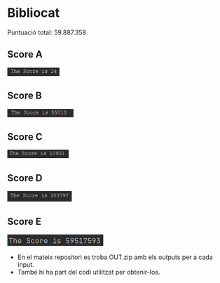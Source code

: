 # Bibliocat

Puntuació total: 59.887.358

## Score A
![SCORE A:](IMG/A.PNG)

## Score B
![SCORE B:](IMG/B.PNG) 

## Score C
![SCORE C:](IMG/C.PNG)

## Score D
![SCORE D:](IMG/D.PNG)

## Score E
![SCORE E:](IMG/E.PNG)


* En el mateix repositori es troba OUT.zip amb els outputs per a cada input. 
* També hi ha part del codi utilitzat per obtenir-los.
